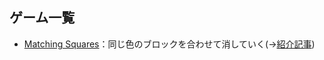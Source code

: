 ## ゲーム一覧
- [Matching Squares](https://github.com/TheNeikos/bevy_squares)：同じ色のブロックを合わせて消していく(→[紹介記事](https://www.aaria.net/2020/10/132.html))
